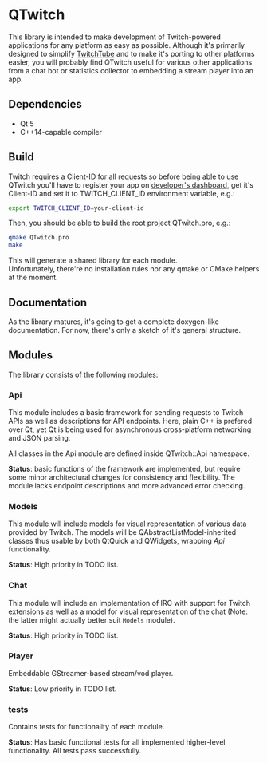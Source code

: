 # QTwitch
This library is intended to make development of Twitch-powered applications for any platform as easy as possible.
Although it's primarily designed to simplify [TwitchTube](https://github.com/Aldrog/TwitchTube) and to make it's porting to other platforms easier, you will probably find QTwitch useful for various other applications from a chat bot or statistics collector to embedding a stream player into an app.

## Dependencies
* Qt 5
* C++14-capable compiler

## Build
Twitch requires a Client-ID for all requests so before being able to use QTwitch you'll have to register your app on [developer's dashboard](https://dev.twitch.tv/), get it's Client-ID and set it to TWITCH_CLIENT_ID environment variable, e.g.:
```bash
export TWITCH_CLIENT_ID=your-client-id
```
Then, you should be able to build the root project QTwitch.pro, e.g.:
```bash
qmake QTwitch.pro
make
```
This will generate a shared library for each module.  
Unfortunately, there're no installation rules nor any qmake or CMake helpers at the moment.

## Documentation
As the library matures, it's going to get a complete doxygen-like documentation. For now, there's only a sketch of it's general structure.

## Modules
The library consists of the following modules:

### Api
This module includes a basic framework for sending requests to Twitch APIs as well as descriptions for API endpoints.
Here, plain C++ is prefered over Qt, yet Qt is being used for asynchronous cross-platform networking and JSON parsing.

All classes in the Api module are defined inside QTwitch::Api namespace.

**Status**: basic functions of the framework are implemented, but require some minor architectural changes for consistency and flexibility. The module lacks endpoint descriptions and more advanced error checking.

### Models
This module will include models for visual representation of various data provided by Twitch.
The models will be QAbstractListModel-inherited classes thus usable by both QtQuick and QWidgets, wrapping *Api* functionality.

**Status**: High priority in TODO list.

### Chat
This module will include an implementation of IRC with support for Twitch extensions as well as a model for visual representation of the chat (Note: the latter might actually better suit `Models` module).

**Status**: High priority in TODO list.

### Player
Embeddable GStreamer-based stream/vod player.

**Status**: Low priority in TODO list.

### tests
Contains tests for functionality of each module.

**Status**: Has basic functional tests for all implemented higher-level functionality. All tests pass successfully.
